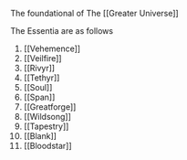 The foundational of The [[Greater Universe]]

The Essentia are as follows 

1. [[Vehemence]]
2. [[Veilfire]]
3. [[Rivyr]]
4. [[Tethyr]]
5. [[Soul]]
6. [[Span]]
7. [[Greatforge]]
8. [[Wildsong]]
9. [[Tapestry]]
10. [[Blank]]
11. [[Bloodstar]]